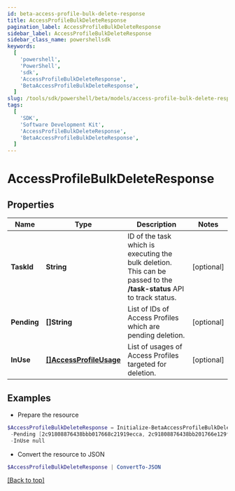 ```yaml
---
id: beta-access-profile-bulk-delete-response
title: AccessProfileBulkDeleteResponse
pagination_label: AccessProfileBulkDeleteResponse
sidebar_label: AccessProfileBulkDeleteResponse
sidebar_class_name: powershellsdk
keywords:
  [
    'powershell',
    'PowerShell',
    'sdk',
    'AccessProfileBulkDeleteResponse',
    'BetaAccessProfileBulkDeleteResponse',
  ]
slug: /tools/sdk/powershell/beta/models/access-profile-bulk-delete-response
tags:
  [
    'SDK',
    'Software Development Kit',
    'AccessProfileBulkDeleteResponse',
    'BetaAccessProfileBulkDeleteResponse',
  ]
---
```


# AccessProfileBulkDeleteResponse

## Properties

| Name | Type | Description | Notes |
| --- | --- | --- | --- |
| **TaskId** | **String** | ID of the task which is executing the bulk deletion. This can be passed to the **/task-status** API to track status. | [optional] |
| **Pending** | **[]String** | List of IDs of Access Profiles which are pending deletion. | [optional] |
| **InUse** | [**[]AccessProfileUsage**](access-profile-usage) | List of usages of Access Profiles targeted for deletion. | [optional] |

## Examples

- Prepare the resource

```powershell
$AccessProfileBulkDeleteResponse = Initialize-BetaAccessProfileBulkDeleteResponse  -TaskId 2c9180867817ac4d017817c491119a20 `
 -Pending [2c91808876438bbb017668c21919ecca, 2c91808876438bb201766e129f151816] `
 -InUse null
```

- Convert the resource to JSON

```powershell
$AccessProfileBulkDeleteResponse | ConvertTo-JSON
```

[[Back to top]](#)
